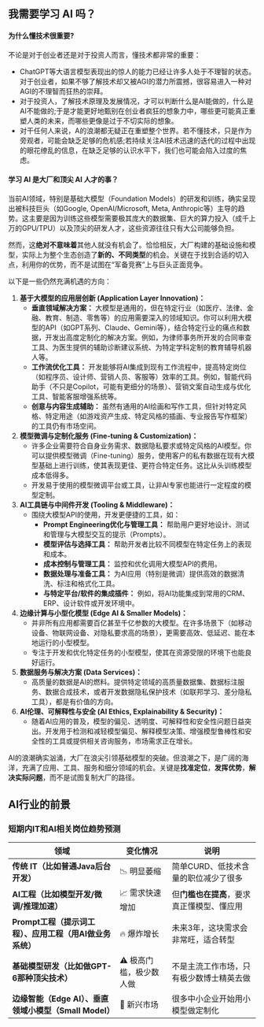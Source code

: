

## 我需要学习 AI 吗？

#### 为什么懂技术很重要?
不论是对于创业者还是对于投资人而言，懂技术都非常的重要：

+ ChatGPT等大语言模型表现出的惊人的能力已经让许多人处于不理智的状态。对于创业者，如果不够了解技术却又被AGI的潜力所震撼，很容易进入一种对AGI的不理智而狂热的崇拜。
+ 对于投资人，了解技术原理及发展情况，才可以判断什么是AI能做的，什么是AI不能做的;于是才能更好地甄别在创业者疯狂的想象力中，哪些更可能真正重塑人类的未来，而哪些更像是过于不切实际的想象。
+ 对干任何人来说，A的浪潮都无疑正在重塑整个世界。若不懂技术，只是作为旁观者，可能会缺乏足够的危机感;若持续关注AI技术迅速的迭代的过程中出现的眼花缭乱的信息，在缺乏足够的认识水平下，我们也可能会陷入过度的焦虑。



#### 学习 AI 是大厂和顶尖 AI 人才的事？
当前AI领域，特别是基础大模型（Foundation Models）的研发和训练，确实呈现出被科技巨头（如Google, OpenAI/Microsoft, Meta, Anthropic等）主导的趋势。这主要是因为训练这些模型需要极其庞大的数据集、巨大的算力投入（成千上万的GPU/TPU）以及顶尖的研发人才，这些资源往往只有大公司能够负担。

然而，这**绝对不意味着**其他人就没有机会了。恰恰相反，大厂构建的基础设施和模型，实际上为整个生态创造了**新的、不同类型**的机会。关键在于找到合适的切入点，利用你的优势，而不是试图在“军备竞赛”上与巨头正面竞争。

以下是一些仍然充满机遇的方向：

1. **基于大模型的应用层创新 (Application Layer Innovation)：**
    - **垂直领域解决方案：** 大模型是通用的，但在特定行业（如医疗、法律、金融、教育、制造、零售等）的应用需要深入的领域知识。你可以利用大模型的API（如GPT系列、Claude、Gemini等），结合特定行业的痛点和数据，开发出高度定制化的解决方案。例如，为律师事务所开发的合同审查工具、为医生提供的辅助诊断建议系统、为特定学科定制的教育辅导机器人等。
    - **工作流优化工具：** 开发能够将AI集成到现有工作流程中，提高特定岗位（如程序员、设计师、营销人员、客服等）效率的工具。例如，智能代码助手（不只是Copilot，可能有更细分的场景）、营销文案自动生成与优化工具、智能客服增强系统等。
    - **创意与内容生成辅助：** 虽然有通用的AI绘画和写作工具，但针对特定风格、特定用途（如游戏资产生成、特定风格的插画、专业报告写作框架）的工具仍有市场空间。
2. **模型微调与定制化服务 (Fine-tuning & Customization)：**
    - 许多企业需要符合自身业务需求、数据隐私要求或特定风格的AI模型。你可以提供模型微调（Fine-tuning）服务，使用客户的私有数据在现有大模型基础上进行训练，使其表现更佳、更符合特定任务。这比从头训练模型成本低得多。
    - 开发易于使用的模型微调平台或工具，让非AI专家也能进行一定程度的模型定制。
3. **AI工具链与中间件开发 (Tooling & Middleware)：**
    - 围绕大模型API的使用，开发更便捷的工具，如： 
        * **Prompt Engineering优化与管理工具：** 帮助用户更好地设计、测试和管理与大模型交互的提示（Prompts）。
        * **模型评估与选择工具：** 帮助开发者比较不同模型在特定任务上的表现和成本。
        * **成本控制与管理工具：** 监控和优化调用大模型API的费用。
        * **数据处理与准备工具：** 为AI应用（特别是微调）提供高效的数据清洗、标注和格式化工具。
        * **与特定平台/软件的集成插件：** 例如，将AI功能集成到常用的CRM、ERP、设计软件或开发环境中。
4. **边缘计算与小型化模型 (Edge AI & Smaller Models)：**
    - 并非所有应用都需要百亿甚至千亿参数的大模型。在许多场景下（如移动设备、物联网设备、对隐私要求高的场景），更需要高效、低延迟、能在本地运行的小型模型。
    - 专注于开发和优化特定任务的小型模型，使其在资源受限的环境下也能良好运行。
5. **数据服务与解决方案 (Data Services)：**
    - 高质量的数据是AI的燃料。提供特定领域的高质量数据集、数据标注服务、数据合成技术，或者开发数据隐私保护技术（如联邦学习、差分隐私工具），都是有价值的方向。
6. **AI伦理、可解释性与安全 (AI Ethics, Explainability & Security)：**
    - 随着AI应用的普及，模型的偏见、透明度、可解释性和安全性问题日益突出。开发用于检测和减轻模型偏见、解释模型决策、增强模型鲁棒性和安全性的工具或提供相关咨询服务，市场需求正在增长。

AI的浪潮确实汹涌，大厂在浪尖引领基础模型的突破。但浪潮之下，是广阔的海洋，充满了应用、工具、服务和细分领域的机会。关键是**找准定位**，**发挥优势**，**解决实际问题**，而不是试图复制大厂的路径。



## AI行业的前景
### 短期内IT和AI相关岗位趋势预测

|**领域**|**变化情况**|**说明**|
|---|---|---|
|**传统 IT（比如普通Java后台开发）**|📉 明显萎缩|简单CURD、低技术含量的职位减少了很多|
|**AI工程（比如模型开发/微调/推理加速）**|📈 需求快速增加|但**门槛也在提高**，要求真正懂模型、懂应用|
|**Prompt工程（提示词工程）、应用工程（用AI做业务系统）**|🔥 爆炸增长|未来3年，这块需求会非常旺，适合转型|
|**基础模型研发（比如做GPT-6那种顶尖技术）**|⚠️ 极高门槛，极少数人做|不是主流工作市场，只有极少数博士精英去做|
|**边缘智能（Edge AI）、垂直领域小模型（Small Model）**|🌱 新兴市场|很多中小企业开始用小模型做定制化|